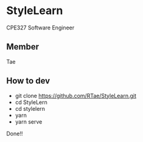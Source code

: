 # StyleLearn
CPE327 Software Engineer
## Member
Tae
## How to dev
- git clone https://github.com/RTae/StyleLearn.git
- cd StyleLern
- cd stylelern
- yarn
- yarn serve

Done!!
